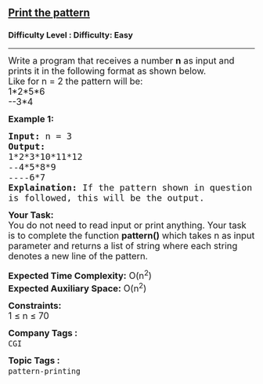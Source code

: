<h2><a href="https://www.geeksforgeeks.org/problems/print-the-pattern1025/1">Print the pattern</a></h2><h3>Difficulty Level : Difficulty: Easy</h3><hr><div class="problems_problem_content__Xm_eO"><p><span style="font-size:18px">Write a program that receives a number <strong>n</strong> as input and prints it in the following format as shown below.<br>
Like for n = 2 the pattern will be:<br>
1*2*5*6<br>
--3*4</span></p>

<p><strong><span style="font-size:18px">Example 1:</span></strong></p>

<pre><span style="font-size:18px"><strong>Input:</strong> n = 3
<strong>Output: </strong>
1*2*3*10*11*12
--4*5*8*9
----6*7
<strong>Explaination:</strong> If the pattern shown in question 
is followed, this will be the output.</span></pre>

<p><span style="font-size:18px"><strong>Your Task:</strong><br>
You do not need to read input or print anything. Your task is to complete the function <strong>pattern()</strong> which takes n as input parameter and returns a list of string where each string denotes a new line of the pattern.</span></p>

<p><span style="font-size:18px"><strong>Expected Time Complexity:</strong> O(n<sup>2</sup>)<br>
<strong>Expected Auxiliary Space:</strong> O(n<sup>2</sup>)</span></p>

<p><span style="font-size:18px"><strong>Constraints:</strong><br>
1 ≤ n ≤ 70&nbsp;&nbsp;</span></p>
</div><p><span style=font-size:18px><strong>Company Tags : </strong><br><code>CGI</code>&nbsp;<br><p><span style=font-size:18px><strong>Topic Tags : </strong><br><code>pattern-printing</code>&nbsp;
